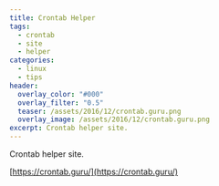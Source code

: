 ```yaml
---
title: Crontab Helper
tags:
  - crontab
  - site
  - helper
categories:
  - linux
  - tips
header:
  overlay_color: "#000"
  overlay_filter: "0.5"
  teaser: /assets/2016/12/crontab.guru.png
  overlay_image: /assets/2016/12/crontab.guru.png
excerpt: Crontab helper site.
---
```


Crontab helper site.

[https://crontab.guru/](https://crontab.guru/)
